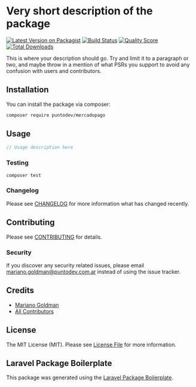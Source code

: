 # Very short description of the package

[![Latest Version on Packagist](https://img.shields.io/packagist/v/puntodev/mercadopago.svg?style=flat-square)](https://packagist.org/packages/puntodev/mercadopago)
[![Build Status](https://img.shields.io/travis/puntodev/mercadopago/master.svg?style=flat-square)](https://travis-ci.org/puntodev/mercadopago)
[![Quality Score](https://img.shields.io/scrutinizer/g/puntodev/mercadopago.svg?style=flat-square)](https://scrutinizer-ci.com/g/puntodev/mercadopago)
[![Total Downloads](https://img.shields.io/packagist/dt/puntodev/mercadopago.svg?style=flat-square)](https://packagist.org/packages/puntodev/mercadopago)

This is where your description should go. Try and limit it to a paragraph or two, and maybe throw in a mention of what PSRs you support to avoid any confusion with users and contributors.

## Installation

You can install the package via composer:

```bash
composer require puntodev/mercadopago
```

## Usage

``` php
// Usage description here
```

### Testing

``` bash
composer test
```

### Changelog

Please see [CHANGELOG](CHANGELOG.md) for more information what has changed recently.

## Contributing

Please see [CONTRIBUTING](CONTRIBUTING.md) for details.

### Security

If you discover any security related issues, please email mariano.goldman@puntodev.com.ar instead of using the issue tracker.

## Credits

- [Mariano Goldman](https://github.com/marianogoldman)
- [All Contributors](../../contributors)

## License

The MIT License (MIT). Please see [License File](LICENSE.md) for more information.

## Laravel Package Boilerplate

This package was generated using the [Laravel Package Boilerplate](https://laravelpackageboilerplate.com).
